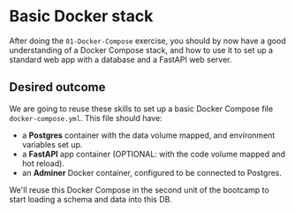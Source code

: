 # Basic Docker stack

After doing the `01-Docker-Compose` exercise, you should by now have a good understanding of a Docker Compose stack, and how to use it to set up a standard web app with a database and a FastAPI web server.

## Desired outcome

We are going to reuse these skills to set up a basic Docker Compose file `docker-compose.yml`. This file should have:

- a **Postgres** container with the data volume mapped, and environment variables set up.
- a **FastAPI** app container (OPTIONAL: with the code volume mapped and hot reload).
- an **Adminer** Docker container, configured to be connected to Postgres.

We'll reuse this Docker Compose in the second unit of the bootcamp to start loading a schema and data into this DB.
